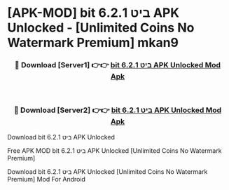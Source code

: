 # [APK-MOD] bit ביט 6.2.1 APK Unlocked - [Unlimited Coins No Watermark Premium] mkan9



<div align="center">
<h3>🔴 Download [Server1] 👉👉 <a href="https://momento.my/?title=bit_ביט_6.2.1_APK_Unlocked">bit ביט 6.2.1 APK Unlocked Mod Apk</a></h3><br>

<h3>🔴 Download [Server2] 👉👉 <a href="https://momento.my/?title=bit_ביט_6.2.1_APK_Unlocked">bit ביט 6.2.1 APK Unlocked Mod Apk</a></h3>
</div>



Download bit ביט 6.2.1 APK Unlocked 

Free APK MOD bit ביט 6.2.1 APK Unlocked [Unlimited Coins No Watermark Premium]

Download bit ביט 6.2.1 APK Unlocked [Unlimited Coins No Watermark Premium] Mod For Android
